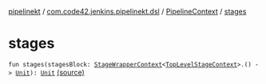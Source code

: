 [pipelinekt](../../index.md) / [com.code42.jenkins.pipelinekt.dsl](../index.md) / [PipelineContext](index.md) / [stages](./stages.md)

# stages

`fun stages(stagesBlock: `[`StageWrapperContext`](../../com.code42.jenkins.pipelinekt.dsl.stage/-stage-wrapper-context/index.md)`<`[`TopLevelStageContext`](../../com.code42.jenkins.pipelinekt.dsl.stage/-top-level-stage-context/index.md)`>.() -> `[`Unit`](https://kotlinlang.org/api/latest/jvm/stdlib/kotlin/-unit/index.html)`): `[`Unit`](https://kotlinlang.org/api/latest/jvm/stdlib/kotlin/-unit/index.html) [(source)](https://github.com/code42/pipelinekt/tree/master/dsl/src/main/kotlin/com/code42/jenkins/pipelinekt/dsl/PipelineContext.kt#L24)